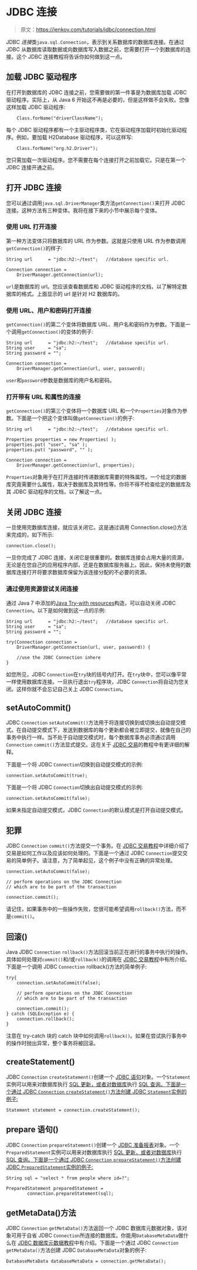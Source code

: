 # JDBC 连接

> 原文：<https://jenkov.com/tutorials/jdbc/connection.html>

JDBC *连接*类`java.sql.Connection`，表示到关系数据库的数据库连接。在通过 JDBC 从数据库读取数据或向数据库写入数据之前，您需要打开一个到数据库的连接。这个 JDBC 连接教程将告诉你如何做到这一点。

## 加载 JDBC 驱动程序

在打开到数据库的 JDBC 连接之前，您需要做的第一件事是为数据库加载 JDBC 驱动程序。实际上，从 Java 6 开始这不再是必要的，但是这样做不会失败。您像这样加载 JDBC 驱动程序:

```
    Class.forName("driverClassName");

```

每个 JDBC 驱动程序都有一个主驱动程序类，它在驱动程序加载时初始化驱动程序。例如，要加载 H2Database 驱动程序，可以这样写:

```
    Class.forName("org.h2.Driver");

```

您只需加载一次驱动程序。您不需要在每个连接打开之前加载它。只是在第一个 JDBC 连接开通之前。

## 打开 JDBC 连接

您可以通过调用`java.sql.DriverManager`类方法`getConnection()`来打开 JDBC 连接。这种方法有三种变体。我将在接下来的小节中展示每个变体。

### 使用 URL 打开连接

第一种方法变体只将数据库的 URL 作为参数。这就是只使用 URL 作为参数调用`getConnection()`的样子:

```
String url      = "jdbc:h2:~/test";   //database specific url.

Connection connection =
    DriverManager.getConnection(url);

```

`url`是数据库的 url。您应该查看数据库和 JDBC 驱动程序的文档，以了解特定数据库的格式。上面显示的 url 是针对 H2 数据库的。

### 使用 URL、用户和密码打开连接

`getConnection()`的第二个变体将数据库 URL、用户名和密码作为参数。下面是一个调用`getConnection()`的变体的例子:

```
String url      = "jdbc:h2:~/test";   //database specific url.
String user     = "sa";
String password = "";

Connection connection =
    DriverManager.getConnection(url, user, password);

```

`user`和`password`参数是数据库的用户名和密码。

### 打开带有 URL 和属性的连接

`getConnection()`的第三个变体将一个数据库 URL 和一个`Properties`对象作为参数。下面是一个把这个变体叫做`getConnection()`的例子:

```
String url      = "jdbc:h2:~/test";   //database specific url.

Properties properties = new Properties( );
properties.put( "user", "sa" );
properties.put( "password", "" );

Connection connection =
    DriverManager.getConnection(url, properties);

```

`Properties`对象用于在打开连接时传递数据库需要的特殊属性。一个给定的数据库究竟需要什么属性，取决于数据库及其特性等。你将不得不检查给定的数据库及其 JDBC 驱动程序的文档，以了解这一点。

## 关闭 JDBC 连接

一旦使用完数据库连接，就应该关闭它。这是通过调用 Connection.close()方法来完成的，如下所示:

```
connection.close();

```

一旦你完成了 JDBC 连接，关闭它是很重要的。数据库连接会占用大量的资源，无论是在您自己的应用程序内部，还是在数据库服务器上。因此，保持未使用的数据库连接打开将要求数据库保留为该连接分配的不必要的资源。

### 通过使用资源尝试关闭连接

通过 Java 7 中添加的[Java Try-with resources](/java-exception-handling/try-with-resources.html)构造，可以自动关闭 JDBC `Connection`。以下是如何做到这一点的示例:

```
String url      = "jdbc:h2:~/test";   //database specific url.
String user     = "sa";
String password = "";

try(Connection connection =
    DriverManager.getConnection(url, user, password)) {

    //use the JDBC Connection inhere
}

```

如您所见，JDBC `Connection`在`try`块的括号内打开。在`try`块中，您可以像平常一样使用数据库连接。一旦执行退出`try`程序块，JDBC `Connection`将自动为您关闭。这样你就不会忘记自己关上 JDBC `Connection`。

## setAutoCommit()

JDBC `Connection` `setAutoCommit()`方法用于将连接切换到或切换出自动提交模式。在自动提交模式下，发送到数据库的每个更新都会被立即提交，就像在自己的事务中执行一样。当不处于自动提交模式时，每个数据库事务必须通过调用`Connection` `commit()`方法显式提交。这在关于 [JDBC 交易](/jdbc/transaction.html)的教程中有更详细的解释。

下面是一个将 JDBC `Connection`切换到自动提交模式的示例:

```
connection.setAutoCommit(true);

```

下面是一个将 JDBC `Connection`切换出自动提交模式的示例:

```
connection.setAutoCommit(false);

```

如果未指定自动提交模式，JDBC `Connection`的默认模式是打开自动提交模式。

## 犯罪

JDBC `Connection` `commit()`方法提交一个事务。在 [JDBC 交易教程](/jdbc/transaction.html)中详细介绍了交易是如何工作以及应该如何处理的。下面是一个通过 JDBC `Connection`提交交易的简单例子。请注意，为了简单起见，这个例子中没有正确的异常处理。

```
connection.setAutoCommit(false);

// perform operations on the JDBC Connection
// which are to be part of the transaction

connection.commit();

```

请记住，如果事务中的一些操作失败，您很可能希望调用`rollback()`方法，而不是`commit()`。

## 回滚()

Java JDBC `Connection` `rollback()`方法回滚当前正在进行的事务中执行的操作。具体如何处理对`commit()`和/或`rollback()`的调用在 [JDBC 交易教程](/jdbc/transaction.html)中有所介绍。下面是一个调用 JDBC `Connection` rollback()方法的简单例子:

```
try{
    connection.setAutoCommit(false);

    // perform operations on the JDBC Connection
    // which are to be part of the transaction

    connection.commit();
} catch (SQLException e) {
    connection.rollback();
}

```

注意在 try-catch 块的 catch 块中如何调用`rollback()`。如果在尝试执行事务中的操作时抛出异常，整个事务将被回滚。

## createStatement()

JDBC `Connection` `createStatement()`创建一个 [JDBC 语句](statement.html)对象。一个`Statement`实例可以用来对数据库执行 [SQL 更新，或者对数据库](update.html)执行 [SQL 查询。下面是一个通过 JDBC `Connection` `createStatement()`方法创建 JDBC `Statement`实例的例子:](query.html)

```
Statement statement = connection.createStatement();

```

## prepare 语句()

JDBC `Connection` `prepareStatement()`创建一个 [JDBC 准备报表](preparedstatement.html)对象。一个`PreparedStatement`实例可以用来对数据库执行 [SQL 更新，或者对数据库](update.html)执行 [SQL 查询。下面是一个通过 JDBC `Connection` `prepareStatement()`方法创建 JDBC `PreparedStatement`实例的例子:](query.html)

```
String sql = "select * from people where id=?";

PreparedStatement preparedStatement =
        connection.prepareStatement(sql);

```

## getMetaData()方法

JDBC `Connection` `getMetaData()`方法返回一个 JDBC 数据库元数据对象，该对象可用于自省 JDBC `Connection`所连接的数据库。你能用`DatabaseMetaData`做什么在 [JDBC 数据库元数据教程](databasemetadata.html)中有介绍。下面是一个通过 JDBC `Connection` `getMetaData()`方法创建 JDBC `DatabaseMetaData`对象的例子:

```
DatabaseMetaData databaseMetaData = connection.getMetaData();

```